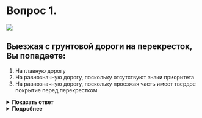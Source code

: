 # Вопрос 1.

![](https://s.drom.ru/i24228/pdd/tickets/2016/1543885595.jpg)

## Выезжая с грунтовой дороги на перекресток, Вы попадаете:

1. На главную дорогу
2. На равнозначную дорогу, поскольку отсутствуют знаки приоритета
3. На равнозначную дорогу, поскольку проезжая часть имеет твердое покрытие перед перекрестком

<details>
<summary><b>Показать ответ</b></summary>
Правильный ответ: 1
</details>
<details>
<summary><b>Подробнее</b></summary>
Главной является дорога с покрытием по отношению к грунтовой. Перекрёсток неравнозначный. Вы находитесь на второстепенной дороге, выезжать будете на главную.
(Пункт 1.2 термин «Главная дорога»)
</details>